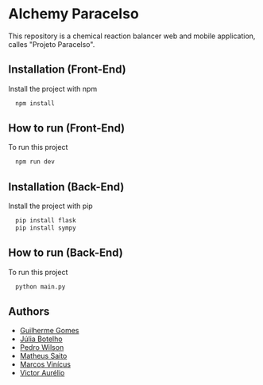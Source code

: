 
# Alchemy Paracelso

This repository is a chemical reaction balancer web and mobile application, calles "Projeto Paracelso".

## Installation (Front-End)

Install the project with npm

```bash
  npm install
```
    
## How to run (Front-End)

To run this project
```bash
  npm run dev
```

## Installation (Back-End)

Install the project with pip

```bash
  pip install flask
  pip install sympy
```
    
## How to run (Back-End)

To run this project
```bash
  python main.py
```


## Authors

- [Guilherme Gomes](https://www.github.com/oguialmeida)
- [Júlia Botelho](https://github.com/jjuhbotelho)
- [Pedro Wilson](https://github.com/pedrowrl)
- [Matheus Saito](https://www.github.com/WarWolfOne)
- [Marcos Vinícus](https://github.com/TgdAnubis)
- [Victor Aurélio]()
